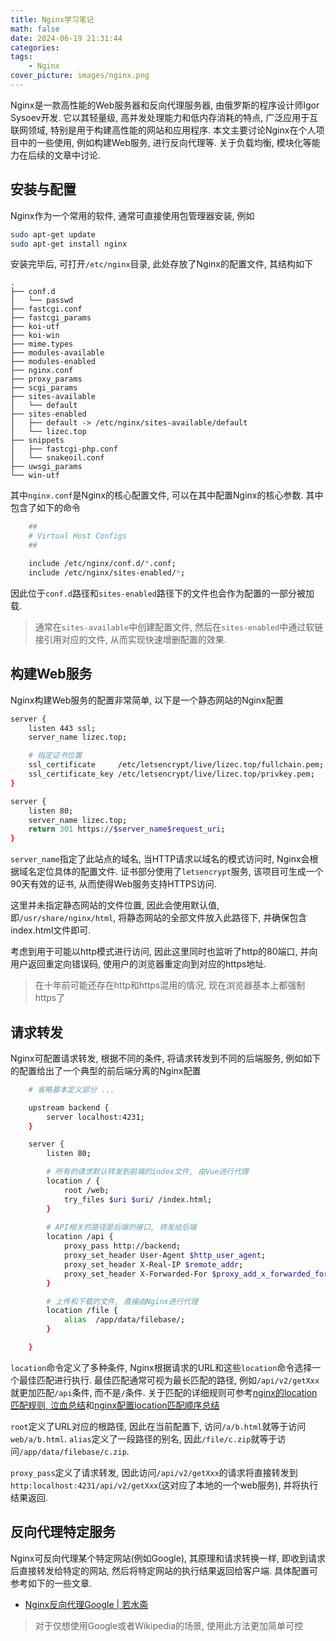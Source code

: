 ```yaml
---
title: Nginx学习笔记
math: false
date: 2024-06-19 21:31:44
categories:
tags:
    - Nginx
cover_picture: images/nginx.png
---
```


Nginx是一款高性能的Web服务器和反向代理服务器, 由俄罗斯的程序设计师Igor Sysoev开发. 它以其轻量级, 高并发处理能力和低内存消耗的特点, 广泛应用于互联网领域, 特别是用于构建高性能的网站和应用程序. 本文主要讨论Nginx在个人项目中的一些使用, 例如构建Web服务, 进行反向代理等. 关于负载均衡, 模块化等能力在后续的文章中讨论.



安装与配置
--------------

Nginx作为一个常用的软件, 通常可直接使用包管理器安装, 例如

```sh
sudo apt-get update
sudo apt-get install nginx
```

安装完毕后, 可打开`/etc/nginx`目录, 此处存放了Nginx的配置文件, 其结构如下

```
.
├── conf.d
│   └── passwd
├── fastcgi.conf
├── fastcgi_params
├── koi-utf
├── koi-win
├── mime.types
├── modules-available
├── modules-enabled
├── nginx.conf
├── proxy_params
├── scgi_params
├── sites-available
│   └── default
├── sites-enabled
│   ├── default -> /etc/nginx/sites-available/default
│   └── lizec.top
├── snippets
│   ├── fastcgi-php.conf
│   └── snakeoil.conf
├── uwsgi_params
└── win-utf
```

其中`nginx.conf`是Nginx的核心配置文件, 可以在其中配置Nginx的核心参数. 其中包含了如下的命令

```sh
	##
	# Virtual Host Configs
	##

	include /etc/nginx/conf.d/*.conf;
	include /etc/nginx/sites-enabled/*;
```

因此位于`conf.d`路径和`sites-enabled`路径下的文件也会作为配置的一部分被加载.

> 通常在`sites-available`中创建配置文件, 然后在`sites-enabled`中通过软链接引用对应的文件, 从而实现快速增删配置的效果.



构建Web服务
---------------

Nginx构建Web服务的配置非常简单, 以下是一个静态网站的Nginx配置

```sh
server {
    listen 443 ssl;
    server_name lizec.top;

    # 指定证书位置
    ssl_certificate     /etc/letsencrypt/live/lizec.top/fullchain.pem;        
    ssl_certificate_key /etc/letsencrypt/live/lizec.top/privkey.pem; 
}

server {
    listen 80;
    server_name lizec.top;
    return 301 https://$server_name$request_uri;                                      
}
```

`server_name`指定了此站点的域名, 当HTTP请求以域名的模式访问时, Nginx会根据域名定位具体的配置文件. 证书部分使用了`letsencrypt`服务, 该项目可生成一个90天有效的证书, 从而使得Web服务支持HTTPS访问.

这里并未指定静态网站的文件位置, 因此会使用默认值, 即`/usr/share/nginx/html`, 将静态网站的全部文件放入此路径下, 并确保包含index.html文件即可.

考虑到用于可能以http模式进行访问, 因此这里同时也监听了http的80端口, 并向用户返回重定向错误码, 使用户的浏览器重定向到对应的https地址.

> 在十年前可能还存在http和https混用的情况, 现在浏览器基本上都强制https了



请求转发
-----------

Nginx可配置请求转发, 根据不同的条件, 将请求转发到不同的后端服务, 例如如下的配置给出了一个典型的前后端分离的Nginx配置


```sh
    # 省略基本定义部分 ...

    upstream backend {
        server localhost:4231;
    }

    server {
        listen 80;

        # 所有的请求默认转发到前端的index文件, 由Vue进行代理 
        location / {
            root /web;
            try_files $uri $uri/ /index.html;
        }  
        
        # API相关的路径是后端的接口, 转发给后端
        location /api {
            proxy_pass http://backend;
            proxy_set_header User-Agent $http_user_agent;
            proxy_set_header X-Real-IP $remote_addr;
            proxy_set_header X-Forwarded-For $proxy_add_x_forwarded_for;
        }

        # 上传和下载的文件, 直接由Nginx进行代理
        location /file {
            alias  /app/data/filebase/;
        }

    }       
```

`location`命令定义了多种条件, Nginx根据请求的URL和这些`location`命令选择一个最佳匹配进行执行. 最佳匹配通常可视为最长匹配的路径, 例如`/api/v2/getXxx`就更加匹配`/api`条件, 而不是`/`条件. 关于匹配的详细规则可参考[nginx的location匹配规则, 泣血总结](https://blog.csdn.net/luoyang_java/article/details/83507193)和[nginx配置location匹配顺序总结](https://blog.csdn.net/agonie201218/article/details/92795522)

`root`定义了URL对应的根路径, 因此在当前配置下, 访问`/a/b.html`就等于访问`web/a/b.html`. `alias`定义了一段路径的别名, 因此`/file/c.zip`就等于访问`/app/data/filebase/c.zip`.

`proxy_pass`定义了请求转发, 因此访问`/api/v2/getXxx`的请求将直接转发到`http:localhost:4231/api/v2/getXxx`(这对应了本地的一个web服务), 并将执行结果返回.


反向代理特定服务
----------------

Nginx可反向代理某个特定网站(例如Google), 其原理和请求转换一样, 即收到请求后直接转发给特定的网站, 然后将特定网站的执行结果返回给客户端. 具体配置可参考如下的一些文章.


- [Nginx反向代理Gοοgle | 若水斋](https://blog.werner.wiki/nginx-reverse-proxy-google/)

> 对于仅想使用Google或者Wikipedia的场景, 使用此方法更加简单可控